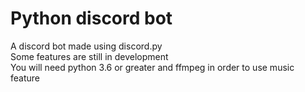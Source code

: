 ﻿# Python discord bot
A discord bot made using discord.py  
Some features are still in development  
You will need python 3.6 or greater and ffmpeg in order to use music feature  
